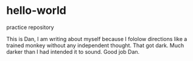 # hello-world
practice repository

This is Dan, I am writing about myself because I fololow directions like a trained monkey without any independent thought. That got dark. Much darker than I had intended it to sound. Good job Dan. 
